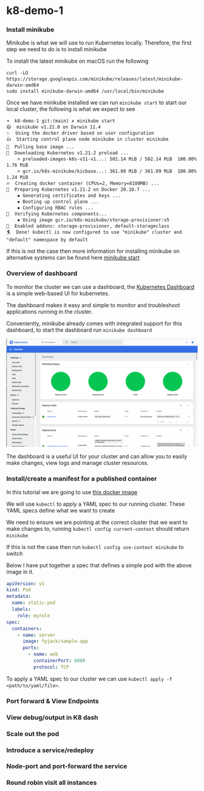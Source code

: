 # k8-demo-1

### Install minikube

Minikube is what we will use to run Kubernetes locally. Therefore, the first step we need to do is to install minikube

To install the latest minikube on macOS run the following

```shell
curl -LO https://storage.googleapis.com/minikube/releases/latest/minikube-darwin-amd64
sudo install minikube-darwin-amd64 /usr/local/bin/minikube
```

Once we have minikube installed we can run `minikube start` to start our local cluster, the following is what we expect to see


```console
➜  k8-demo-1 git:(main) ✗ minikube start
😄  minikube v1.22.0 on Darwin 11.4
✨  Using the docker driver based on user configuration
👍  Starting control plane node minikube in cluster minikube
🚜  Pulling base image ...
💾  Downloading Kubernetes v1.21.2 preload ...
    > preloaded-images-k8s-v11-v1...: 502.14 MiB / 502.14 MiB  100.00% 1.76 MiB
    > gcr.io/k8s-minikube/kicbase...: 361.09 MiB / 361.09 MiB  100.00% 1.24 MiB
🔥  Creating docker container (CPUs=2, Memory=8100MB) ...
🐳  Preparing Kubernetes v1.21.2 on Docker 20.10.7 ...
    ▪ Generating certificates and keys ...
    ▪ Booting up control plane ...
    ▪ Configuring RBAC rules ...
🔎  Verifying Kubernetes components...
    ▪ Using image gcr.io/k8s-minikube/storage-provisioner:v5
🌟  Enabled addons: storage-provisioner, default-storageclass
🏄  Done! kubectl is now configured to use "minikube" cluster and "default" namespace by default
```

If this is not the case then more information for installing minikube on alternative systems can be found here [minikube start](https://minikube.sigs.k8s.io/docs/start/)

### Overview of dashboard

To monitor the cluster we can use a dashboard, the [Kubernetes Dashboard](https://github.com/kubernetes/dashboard) is a simple web-based UI for kubernetes.

The dashboard makes it easy and simple to monitor and troubleshoot applications running in the cluster.

Conveniently, minikube already comes with integrated support for this dashboard, to start the dashboard run `minikube dashboard`


![minikube dashboard](k8s-dashboard.png)

The dashboard is a useful UI for your cluster and can allow you to easily make changes, view logs and manage cluster resources.

### Install/create a manifest for a published container

In this tutorial we are going to use [this docker image](https://hub.docker.com/repository/docker/fpjack/sample-app)

We will use `kubectl` to apply a YAML spec to our running cluster. These YAML specs define what we want to create

We need to ensure we are pointing at the correct cluster that we want to make changes to, running `kubectl config current-context` should return `minikube`

If this is not the case then run `kubectl config use-context minikube` to switch


Below I have put together a spec that defines a simple pod with the above image in it.

```yaml
apiVersion: v1
kind: Pod
metadata:
  name: static-pod
  labels:
    role: myrole
spec:
  containers:
    - name: server
      image: fpjack/sample-app
      ports:
        - name: web
          containerPort: 8080
          protocol: TCP
```

To apply a YAML spec to our cluster we can use `kubectl apply -f <path/to/yaml/file>`.
### Port forward & View Endpoints

### View debug/output in K8 dash

### Scale out the pod

### Introduce a service/redeploy

### Node-port and port-forward the service

### Round robin visit all instances

